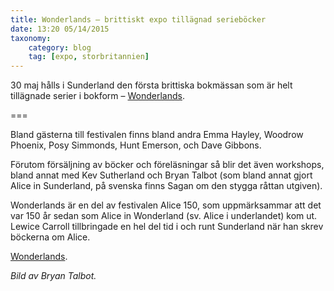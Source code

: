 ```yaml
---
title: Wonderlands – brittiskt expo tillägnad serieböcker
date: 13:20 05/14/2015
taxonomy:
    category: blog
    tag: [expo, storbritannien]
---
```


30 maj hålls i Sunderland den första brittiska bokmässan som är helt tillägnade serier i bokform – [Wonderlands](http://www.wonderlands.org.uk/).

===


Bland gästerna till festivalen finns bland andra Emma Hayley, Woodrow Phoenix, Posy Simmonds, Hunt Emerson, och Dave Gibbons.

Förutom försäljning av böcker och föreläsningar så blir det även workshops, bland annat med Kev Sutherland och Bryan Talbot (som bland annat gjort Alice in Sunderland, på svenska finns Sagan om den stygga råttan utgiven).

Wonderlands är en del av festivalen Alice 150, som uppmärksammar att det var 150 år sedan som Alice in Wonderland (sv. Alice i underlandet) kom ut. Lewice Carroll tillbringade en hel del tid i och runt Sunderland när han skrev böckerna om Alice.

[Wonderlands](http://www.wonderlands.org.uk/).

_Bild av Bryan Talbot._
